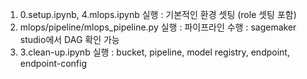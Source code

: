 1. 0.setup.ipynb, 4.mlops.ipynb 실행
  : 기본적인 환경 셋팅 (role 셋팅 포함)
2. mlops/pipeline/mlops_pipeline.py 실행
  : 파이프라인 수행
  : sagemaker studio에서 DAG 확인 가능
3. 3.clean-up.ipynb 실행
  : bucket, pipeline, model registry, endpoint, endpoint-config